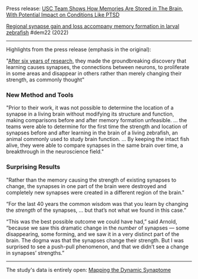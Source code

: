 Press release: [USC Team Shows How Memories Are Stored in The Brain, With Potential Impact on Conditions Like PTSD](https://viterbischool.usc.edu/news/2022/01/usc-team-shows-how-memories-are-stored-in-the-brain-with-potential-impact-on-conditions-like-ptsd/)

[Regional synapse gain and loss accompany memory formation in larval zebrafish](https://doi.org/10.1073/pnas.2107661119) #dem22 (2022)

---

Highlights from the press release (emphasis in the original):

"[After six years of research](https://viterbi.usc.edu/news/news/2015/scott-fraser-carl-kesselman-don-arnold-imaging-synapses-zebrafish-usc-viterbi-isi.htm), they made the groundbreaking discovery that learning causes synapses, the connections between neurons, to proliferate in some areas and disappear in others rather than merely changing their strength, as commonly thought"

### New Method and Tools

"Prior to their work, it was not possible to determine the location of a synapse in a living brain without modifying its structure and function, making comparisons before and after memory formation unfeasible. ... the teams were able to determine for the first time the strength and location of synapses before and after learning in the brain of a living zebrafish, an animal commonly used to study brain function. ... By keeping the intact fish alive, they were able to compare synapses in the same brain over time, a breakthrough in the neuroscience field."

### Surprising Results

"Rather than the memory causing the strength of existing synapses to change, the synapses in one part of the brain were destroyed and completely new synapses were created in a different region of the brain."

“For the last 40 years the common wisdom was that you learn by changing the _strength_ of the synapses, ... but that’s not what we found in this case.”

“This was the best possible outcome we could have had,” said Arnold, “because we saw this dramatic change in the _number_ of synapses — some disappearing, some forming, and we saw it in a very distinct part of the brain. The dogma was that the synapses change their strength. But I was surprised to see a push-pull phenomenon, and that we didn’t see a change in synapses’ strengths.”

---

The study's data is entirely open: [Mapping the Dynamic Synaptome](https://synapse.isrd.isi.edu/)
